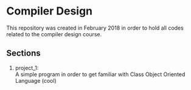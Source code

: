 # Compiler Design
This repository was created in February 2018 in order to hold all codes related to the compiler design course.

## Sections
 1. project_1: <br />
    A simple program in order to get familiar with Class Object Oriented Language (cool)

